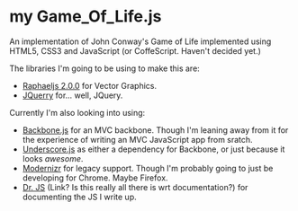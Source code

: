 my Game\_Of\_Life.js
=================
An implementation of John Conway's Game of Life implemented using HTML5, CSS3 and JavaScript (or CoffeScript. Haven't decided yet.)

The libraries I'm going to be using to make this are:
+ [Raphaeljs 2.0.0](raphaeljs.com/reference.html) for Vector Graphics.
+ [JQuerry](jquery.com) for... well, JQuery.

Currently I'm also looking into using:
+ [Backbone.js](documentcloud.github.com/backbone/) for an MVC backbone. Though I'm leaning away from it for the experience of writing an MVC JavaScript app from sratch.
+ [Underscore.js](documentcloud.github.com/underscore/) as either a dependency for Backbone, or just because it looks _awesome_.
+ [Modernizr](modernizer.com) for legacy support. Though I'm probably going to just be developing for Chrome. Maybe Firefox.
+ [Dr. JS](https://github.com/DmitryBaranovskiy/dr.js) (Link? Is this really all there is wrt documentation?) for documenting the JS I write up.
